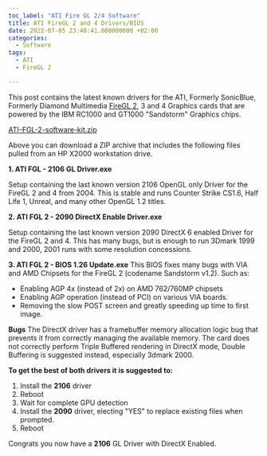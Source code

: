 ```yaml
---
toc_label: "ATI Fire GL 2/4 Software"
title: ATI FireGL 2 and 4 Drivers/BIOS
date: 2022-07-05 23:48:41.000000000 +02:00
categories:
  - Software
tags:
  - ATI
  - FireGL 2

---
```

This post contains the latest known drivers for the ATI, Formerly SonicBlue, Formerly Diamond Multimedia [FireGL 2](https://www.techpowerup.com/gpu-specs/fire-gl2.c), 3 and 4 Graphics cards that are powered by the IBM RC1000 and GT1000 "Sandstorm" Graphics chips.

[ATI-FGL-2-software-kit.zip](https://github.com/rigred/rigred.github.io/raw/gh-pages/drivers/ATI%20FGL%202%20software%20kit.zip)

Above you can download a ZIP archive that includes the following files pulled from an HP X2000 workstation drive.

**1\. ATI FGL - 2106 GL Driver.exe**

Setup containing the last known version 2106 OpenGL only Driver for the FireGL 2 and 4 from 2004. This is stable and runs Counter Strike CS1.6, Half Life 1, Unreal, and many other OpenGL 1.2 titles.

**2\. ATI FGL 2 - 2090 DirectX Enable Driver.exe**

Setup containing the last known version 2090 DirectX 6 enabled Driver for the FireGL 2 and 4.
This has many bugs, but is enough to run 3Dmark 1999 and 2000, 2001 runs with some resolution concessions.

**3\. ATI FGL 2 - BIOS 1.26 Update.exe**
This BIOS fixes many bugs with VIA and AMD Chipsets for the FireGL 2 (codename Sandstorm v1.2). Such as:

*   Enabling AGP 4x (instead of 2x) on AMD 762/760MP chipsets
*   Enabling AGP operation (instead of PCI) on various VIA boards.
*   Removing the slow POST screen and greatly speeding up time to first image.

**Bugs**
The DirectX driver has a framebuffer memory allocation logic bug that prevents it from correctly managing the available memory.
The card does not correctly perform Triple Buffered rendering in DirectX mode, Double Buffering is suggested instead, especially 3dmark 2000.

**To get the best of both drivers it is suggested to:**

1.  Install the **2106** driver
2.  Reboot
3.  Wait for complete GPU detection
4.  Install the **2090** driver, electing "YES" to replace existing files when prompted.
5.  Reboot

Congrats you now have a **2106** GL Driver with DirectX Enabled.
